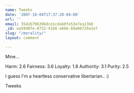 ```yaml
---
name: Tweeks
date: '2007-10-04T17:37:28-04:00'
url: ''
email: 5541b796396dce1cda60fe53e7ea13b8
_id: ea59d0fe-8732-41b6-a6b6-69a06729a1e7
slug: "/morality/"
layout: comment

---
```


Mine...

Harm:		2.6
Fairness:	3.6
Loyalty:	1.8
Authority:	3.1
Purity:		2.5

I guess I'm a heartless conservative libertarian.. :)

Tweeks
